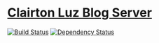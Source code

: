 # [Clairton Luz Blog Server](https://blog.clairtonluz.com.br)

[![Build Status](https://travis-ci.org/clairtonluz/clairtonluz-server.svg)](https://travis-ci.org/clairtonluz/clairtonluz-server)
[![Dependency Status](https://david-dm.org/clairtonluz/clairtonluz-server.svg)](https://david-dm.org/clairtonluz/clairtonluz-server)
